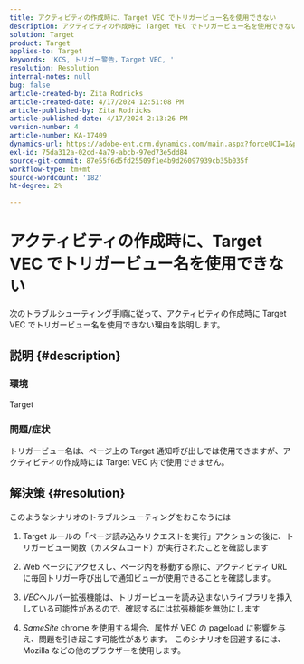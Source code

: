 ```yaml
---
title: アクティビティの作成時に、Target VEC でトリガービュー名を使用できない
description: アクティビティの作成時に Target VEC でトリガービュー名を使用できない理由を説明します
solution: Target
product: Target
applies-to: Target
keywords: 'KCS, トリガー警告，Target VEC, '
resolution: Resolution
internal-notes: null
bug: false
article-created-by: Zita Rodricks
article-created-date: 4/17/2024 12:51:08 PM
article-published-by: Zita Rodricks
article-published-date: 4/17/2024 2:13:26 PM
version-number: 4
article-number: KA-17409
dynamics-url: https://adobe-ent.crm.dynamics.com/main.aspx?forceUCI=1&pagetype=entityrecord&etn=knowledgearticle&id=329d1825-b9fc-ee11-a1ff-6045bd0065b6
exl-id: 75da312a-02cd-4a79-abcb-97ed73e5dd84
source-git-commit: 87e55f6d5fd25509f1e4b9d26097939cb35b035f
workflow-type: tm+mt
source-wordcount: '182'
ht-degree: 2%

---
```


# アクティビティの作成時に、Target VEC でトリガービュー名を使用できない


次のトラブルシューティング手順に従って、アクティビティの作成時に Target VEC でトリガービュー名を使用できない理由を説明します。

## 説明 {#description}


### 環境

Target

### 問題/症状

トリガービュー名は、ページ上の Target 通知呼び出しでは使用できますが、アクティビティの作成時には Target VEC 内で使用できません。


## 解決策 {#resolution}


このようなシナリオのトラブルシューティングをおこなうには

1. Target ルールの「ページ読み込みリクエストを実行」アクションの後に、トリガービュー関数（カスタムコード）が実行されたことを確認します

2. Web ページにアクセスし、ページ内を移動する際に、アクティビティ URL に毎回トリガー呼び出しで通知ビューが使用できることを確認します。

3. *VEC*&#x200B;ヘルパー拡張機能は、トリガービューを読み込まないライブラリを挿入している可能性があるので、確認するには拡張機能を無効にします

4. *SameSite* chrome を使用する場合、属性が VEC の pageload に影響を与え、問題を引き起こす可能性があります。 このシナリオを回避するには、Mozilla などの他のブラウザーを使用します。
